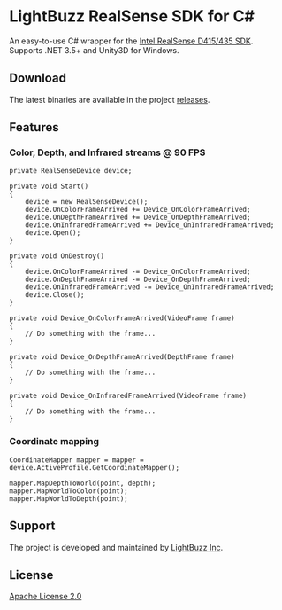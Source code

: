 # LightBuzz RealSense SDK for C#

An easy-to-use C# wrapper for the [Intel RealSense D415/435 SDK](https://github.com/IntelRealSense/librealsense). Supports .NET 3.5+ and Unity3D for Windows.

## Download

The latest binaries are available in the project [releases](https://github.com/LightBuzz/RealSense/releases/latest).

## Features

### Color, Depth, and Infrared streams @ 90 FPS

```
private RealSenseDevice device;

private void Start()
{
    device = new RealSenseDevice();
    device.OnColorFrameArrived += Device_OnColorFrameArrived;
    device.OnDepthFrameArrived += Device_OnDepthFrameArrived;
    device.OnInfraredFrameArrived += Device_OnInfraredFrameArrived;
    device.Open();
}

private void OnDestroy()
{
    device.OnColorFrameArrived -= Device_OnColorFrameArrived;
    device.OnDepthFrameArrived -= Device_OnDepthFrameArrived;
    device.OnInfraredFrameArrived -= Device_OnInfraredFrameArrived;
    device.Close();
}

private void Device_OnColorFrameArrived(VideoFrame frame)
{
    // Do something with the frame...
}

private void Device_OnDepthFrameArrived(DepthFrame frame)
{
    // Do something with the frame...
}

private void Device_OnInfraredFrameArrived(VideoFrame frame)
{
    // Do something with the frame...
}
```

### Coordinate mapping

```
CoordinateMapper mapper = mapper = device.ActiveProfile.GetCoordinateMapper();

mapper.MapDepthToWorld(point, depth);
mapper.MapWorldToColor(point);
mapper.MapWorldToDepth(point);
```

## Support

The project is developed and maintained by [LightBuzz Inc](https://lightbuzz.com).

## License

[Apache License 2.0](https://github.com/LightBuzz/RealSense/blob/master/LICENSE)
